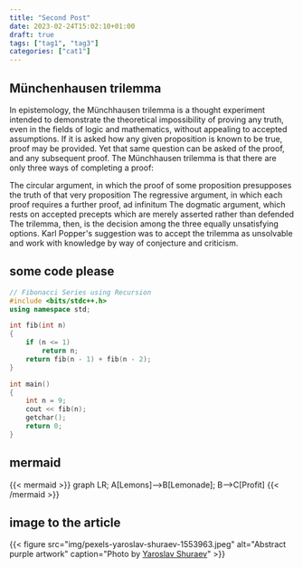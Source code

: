 ```yaml
---
title: "Second Post"
date: 2023-02-24T15:02:10+01:00
draft: true
tags: ["tag1", "tag3"]
categories: ["cat1"]
---
```


## Münchenhausen trilemma
In epistemology, the Münchhausen trilemma is a thought experiment intended to demonstrate the theoretical impossibility of proving any truth, even in the fields of logic and mathematics, without appealing to accepted assumptions. If it is asked how any given proposition is known to be true, proof may be provided. Yet that same question can be asked of the proof, and any subsequent proof. The Münchhausen trilemma is that there are only three ways of completing a proof:

The circular argument, in which the proof of some proposition presupposes the truth of that very proposition
The regressive argument, in which each proof requires a further proof, ad infinitum
The dogmatic argument, which rests on accepted precepts which are merely asserted rather than defended
The trilemma, then, is the decision among the three equally unsatisfying options. Karl Popper's suggestion was to accept the trilemma as unsolvable and work with knowledge by way of conjecture and criticism.

## some code please

```cpp
// Fibonacci Series using Recursion
#include <bits/stdc++.h>
using namespace std;

int fib(int n)
{
	if (n <= 1)
		return n;
	return fib(n - 1) + fib(n - 2);
}

int main()
{
	int n = 9;
	cout << fib(n);
	getchar();
	return 0;
}

```

## mermaid

{{< mermaid >}}
graph LR;
A[Lemons]-->B[Lemonade];
B-->C[Profit]
{{< /mermaid >}}

## image to the article

{{< figure
    src="img/pexels-yaroslav-shuraev-1553963.jpeg"
    alt="Abstract purple artwork"
    caption="Photo by [Yaroslav Shuraev](https://www.pexels.com/photo/white-mountain-range-1553963/)"
    >}}